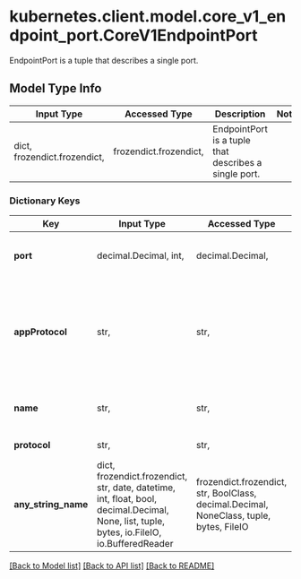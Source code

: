 # kubernetes.client.model.core_v1_endpoint_port.CoreV1EndpointPort

EndpointPort is a tuple that describes a single port.

## Model Type Info
Input Type | Accessed Type | Description | Notes
------------ | ------------- | ------------- | -------------
dict, frozendict.frozendict,  | frozendict.frozendict,  | EndpointPort is a tuple that describes a single port. | 

### Dictionary Keys
Key | Input Type | Accessed Type | Description | Notes
------------ | ------------- | ------------- | ------------- | -------------
**port** | decimal.Decimal, int,  | decimal.Decimal,  | The port number of the endpoint. | value must be a 32 bit integer
**appProtocol** | str,  | str,  | The application protocol for this port. This field follows standard Kubernetes label syntax. Un-prefixed names are reserved for IANA standard service names (as per RFC-6335 and https://www.iana.org/assignments/service-names). Non-standard protocols should use prefixed names such as mycompany.com/my-custom-protocol. | [optional] 
**name** | str,  | str,  | The name of this port.  This must match the &#x27;name&#x27; field in the corresponding ServicePort. Must be a DNS_LABEL. Optional only if one port is defined. | [optional] 
**protocol** | str,  | str,  | The IP protocol for this port. Must be UDP, TCP, or SCTP. Default is TCP.   | [optional] 
**any_string_name** | dict, frozendict.frozendict, str, date, datetime, int, float, bool, decimal.Decimal, None, list, tuple, bytes, io.FileIO, io.BufferedReader | frozendict.frozendict, str, BoolClass, decimal.Decimal, NoneClass, tuple, bytes, FileIO | any string name can be used but the value must be the correct type | [optional]

[[Back to Model list]](../../README.md#documentation-for-models) [[Back to API list]](../../README.md#documentation-for-api-endpoints) [[Back to README]](../../README.md)

